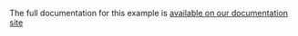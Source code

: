 The full documentation for this example is [available on our documentation site](https://cloud.mbed.com/docs/v1.2/mbed-cloud-tutorials/getting-started-with-mbed-cloud-client.html)
